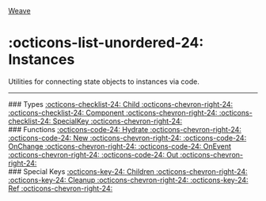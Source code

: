 <nav class="weavedoc-api-breadcrumbs">
	<a href="..">Weave</a>
</nav>

<h1 class="weavedoc-api-header" markdown>
	<span class="weavedoc-api-icon" markdown>:octicons-list-unordered-24:</span>
	<span class="weavedoc-api-name">Instances</span>
</h1>

Utilities for connecting state objects to instances via code.

---

<div class="weavedoc-index-multicol" markdown>

<div class="weavedoc-index-multicol-section" markdown>
### Types

<a class="weavedoc-api-index-link" href="child" markdown>
	<span class="weavedoc-api-icon" markdown>:octicons-checklist-24:</span>
	<span class="weavedoc-api-name">Child</span>
    <span class="weavedoc-api-index-arrow" markdown>:octicons-chevron-right-24:</span>
</a>

<a class="weavedoc-api-index-link" href="component" markdown>
	<span class="weavedoc-api-icon" markdown>:octicons-checklist-24:</span>
	<span class="weavedoc-api-name">Component</span>
    <span class="weavedoc-api-index-arrow" markdown>:octicons-chevron-right-24:</span>
</a>

<a class="weavedoc-api-index-link" href="specialkey" markdown>
	<span class="weavedoc-api-icon" markdown>:octicons-checklist-24:</span>
	<span class="weavedoc-api-name">SpecialKey</span>
    <span class="weavedoc-api-index-arrow" markdown>:octicons-chevron-right-24:</span>
</a>
</div>

<div class="weavedoc-index-multicol-section" markdown>
### Functions

<a class="weavedoc-api-index-link" href="hydrate" markdown>
	<span class="weavedoc-api-icon" markdown>:octicons-code-24:</span>
	<span class="weavedoc-api-name">Hydrate</span>
    <span class="weavedoc-api-index-arrow" markdown>:octicons-chevron-right-24:</span>
</a>

<a class="weavedoc-api-index-link" href="new" markdown>
	<span class="weavedoc-api-icon" markdown>:octicons-code-24:</span>
	<span class="weavedoc-api-name">New</span>
    <span class="weavedoc-api-index-arrow" markdown>:octicons-chevron-right-24:</span>
</a>

<a class="weavedoc-api-index-link" href="onchange" markdown>
	<span class="weavedoc-api-icon" markdown>:octicons-code-24:</span>
	<span class="weavedoc-api-name">OnChange</span>
    <span class="weavedoc-api-index-arrow" markdown>:octicons-chevron-right-24:</span>
</a>

<a class="weavedoc-api-index-link" href="onevent" markdown>
	<span class="weavedoc-api-icon" markdown>:octicons-code-24:</span>
	<span class="weavedoc-api-name">OnEvent</span>
    <span class="weavedoc-api-index-arrow" markdown>:octicons-chevron-right-24:</span>
</a>

<a class="weavedoc-api-index-link" href="out" markdown>
	<span class="weavedoc-api-icon" markdown>:octicons-code-24:</span>
	<span class="weavedoc-api-name">Out</span>
    <span class="weavedoc-api-index-arrow" markdown>:octicons-chevron-right-24:</span>
</a>
</div>

<div class="weavedoc-index-multicol-section" markdown>
### Special Keys

<a class="weavedoc-api-index-link" href="children" markdown>
	<span class="weavedoc-api-icon" markdown>:octicons-key-24:</span>
	<span class="weavedoc-api-name">Children</span>
    <span class="weavedoc-api-index-arrow" markdown>:octicons-chevron-right-24:</span>
</a>

<a class="weavedoc-api-index-link" href="cleanup" markdown>
	<span class="weavedoc-api-icon" markdown>:octicons-key-24:</span>
	<span class="weavedoc-api-name">Cleanup</span>
    <span class="weavedoc-api-index-arrow" markdown>:octicons-chevron-right-24:</span>
</a>

<a class="weavedoc-api-index-link" href="ref" markdown>
	<span class="weavedoc-api-icon" markdown>:octicons-key-24:</span>
	<span class="weavedoc-api-name">Ref</span>
    <span class="weavedoc-api-index-arrow" markdown>:octicons-chevron-right-24:</span>
</a>
</div>
</div>
